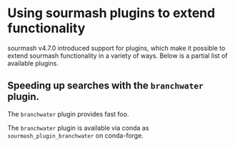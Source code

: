 # Using sourmash plugins to extend functionality

sourmash v4.7.0 introduced support for plugins, which make it possible
to extend sourmash functionality in a variety of ways. Below is a
partial list of available plugins.

## Speeding up searches with the `branchwater` plugin.

The `branchwater` plugin provides fast foo.

The `branchwater` plugin is available via conda as
`sourmash_plugin_branchwater` on conda-forge.


